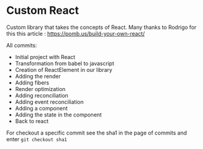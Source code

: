 # Custom React
Custom library that takes the concepts of React.
Many thanks to Rodrigo for this this article : https://pomb.us/build-your-own-react/

All commits:
* Initial project with React
* Transformation from babel to javascript
* Creation of ReactElement in our library
* Adding the render
* Adding fibers
* Render optimization
* Adding reconciliation
* Adding event reconciliation
* Adding a component
* Adding the state in the component
* Back to react

For checkout a specific commit see the sha1 in the page of commits and enter `git checkout sha1`